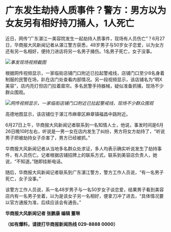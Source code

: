 

# 广东发生劫持人质事件？警方：男方以为女友另有相好持刀捅人，1人死亡

近日，网传“广东湛江一美容院发生一起劫持人质事件，现场有人员伤亡”？6月27日，华商报大风新闻记者从湛江警方获悉，48岁男子与50岁女子恋爱，以为女方还有另一名相好，便持刀进店将另一名男子捅伤。1名男子死亡，女子没事。

![](https://inews.gtimg.com/om_bt/OiyhpkhiCq203idv3IEimJtl5cEVyAHkbSN-KEK9u6vgcAA/1000)_事发现场视频截图_

根据网传视频显示，一家临街店铺门口附近已拉起警戒线，店铺门口至少8名身着制服的民警在场，趴在店门处查看内部情况。另一段视频显示，该店铺名为“明X美容”，店内亮灯但店门拉着窗帘。多名民警手持器械，疑似准备抓捕，现场不少群众围观。

![](https://inews.gtimg.com/om_bt/O-sLvcQpnHsDu61dmneWOnAIZKaRWrO0i6_0Z8BOujNSwAA/1000)_网传视频显示，一家临街店铺门口附近已拉起警戒线，现场不少群众围观_

高德地图显示，该店铺位于湛江市麻章区麻章镇福昌中路附近。

6月27日上午，华商报大风新闻记者联系到一名知情人士，他说，事发时间是6月26日晚10时左右，听说是一男一女在店内发生了纠纷，男方将女方劫持了，“听说男子把被劫持女子杀害了，男方已经被抓。”

华商报大风新闻记者从当地多名群众处求证，多人均表示确实听说发生了劫持事件，有人员伤亡。记者根据店铺招牌上的联系方式，联系到美容店负责人，她说，“不知道。”随即挂断电话。

随后，华商报大风新闻记者联系到广东湛江警方，警方工作人员说，“有一名男子死亡，女子没事。”

该警方工作人员说，系一名48岁男子与一名50岁女子谈恋爱，结果男子看到美容店内有一名男子坐着，以为是该女子另一名相好，便拿刀冲了进去，“具体情况要以官方通报为准，后续应该会有通告。”

**华商报大风新闻记者 张鹏康 编辑 董琳**

**（如有爆料，请拨打华商报新闻热线 029-8888 0000）**

